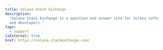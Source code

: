```yaml
---
title: Solana Stack Exchange
description:
  "Solana Stack Exchange is a question and answer site for Solana software users
  and developers."
tags:
  - support
isExternal: true
href: https://solana.stackexchange.com/
---
```

